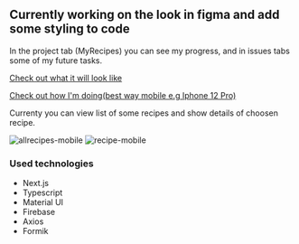 ## Currently working on the look in figma and add some styling to code

In the project tab (MyRecipes) you can see my progress, and in issues tabs some of my future tasks.

[Check out what it will look like](https://www.figma.com/file/8BWwJ2PLUyNifepVuCOr7P/Lidlomix-przepisy?type=design&node-id=0%3A1&t=9fF9Hv69pNGZbNwE-1)

[Check out how I'm doing(best way mobile e.g Iphone 12 Pro)](https://lidlomix-eight.vercel.app/)

Currenty you can view list of some recipes and show details of choosen recipe.


![allrecipes-mobile](https://github.com/annakoruc/lidlomix/assets/95089940/7365662c-b505-4ca8-9216-0218ef0d1978)
![recipe-mobile](https://github.com/annakoruc/lidlomix/assets/95089940/c94a364e-a8e6-4ce7-a3dc-25b407d2f7e5)


### Used technologies
- Next.js
- Typescript
- Material UI
- Firebase
- Axios
- Formik
